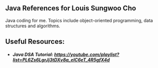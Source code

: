 ## Java References for Louis Sungwoo Cho
Java coding for me. Topics include object-oriented programming, data structures and algorithms.

## Useful Resources:
- ##### Java DSA Tutorial: https://youtube.com/playlist?list=PL6Zs6LgrJj3tDXv8a_elC6eT_4R5gfX4d
